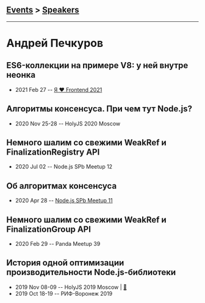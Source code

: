 ## [Events](../README.md) > [Speakers](../speakers.md)
---

# Андрей Печкуров

## ES6-коллекции на примере V8: у ней внутре неонка
- 2021 Feb 27 -- [Я ❤ Frontend 2021](https://youtu.be/LYbtR9vQkiI)    
## Алгоритмы консенсуса. При чем тут Node.js?
- 2020 Nov 25-28 -- HolyJS 2020 Moscow    
## Немного шалим со свежими WeakRef и FinalizationRegistry  API
- 2020 Jul 02 -- Node.js SPb Meetup 12    
## Об алгоритмах консенсуса
- 2020 Apr 28 -- [Node.js SPb Meetup 11](https://www.youtube.com/watch?v=WQpnlpxYhaU)    
## Немного шалим со свежими WeakRef и FinalizationGroup API
- 2020 Feb 29 -- Panda Meetup 39    
## История одной оптимизации производительности Node.js-библиотеки
- 2019 Nov 08-09 -- HolyJS 2019 Moscow  | [:notebook:](https://assets.ctfassets.net/nn534z2fqr9f/3TYh3SMlt1ZciMrUouYWA2/7fbffdd2a47096c584b717d8d4c9dca9/100590_191084787_Andrey_Pechkurov_Istoriya_odnoy_optimizatsii_proizvoditelnosti_Node.js-biblioteki.pdf)  
- 2019 Oct 18-19 -- РИФ-Воронеж 2019    
